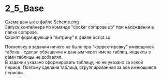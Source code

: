 # 2_5_Base  
Схема данных в файле Scheme.png  
Запуск контейнера по команде "docker compose up" при нахождении в папке compose.  
Скрипт формирующий "витрину" в файле Script.sql  
  
Поскольку в задании ничего не было про "корректировку" имеющихся таблиц - сделал обращение к данным через имена таблиц, индексы в сами таблицы не добавлял.  
В задании указано сформировать таблицу, но не указано за какой период. Поэтому сделана таблица, сгруппированная за все имеющиеся периоды.
